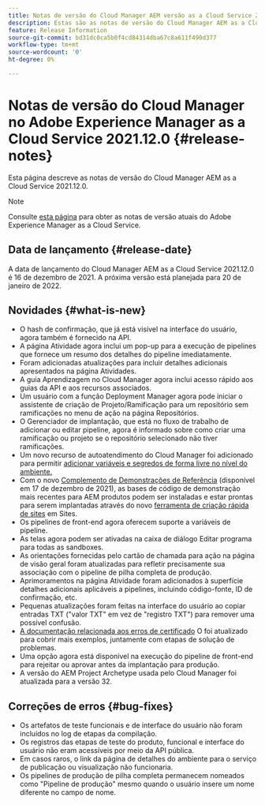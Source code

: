 ```yaml
---
title: Notas de versão do Cloud Manager AEM versão as a Cloud Service 2021.12.0
description: Estas são as notas de versão do Cloud Manager AEM as a Cloud Service versão 2021.12.0.
feature: Release Information
source-git-commit: bd31dc0ca5b0f4cd84314dba67c8a611f490d377
workflow-type: tm+mt
source-wordcount: '0'
ht-degree: 0%

---
```



# Notas de versão do Cloud Manager no Adobe Experience Manager as a Cloud Service 2021.12.0 {#release-notes}

Esta página descreve as notas de versão do Cloud Manager AEM as a Cloud Service 2021.12.0.

>[!NOTE]
>
>Consulte [esta página](/help/release-notes/release-notes-cloud/release-notes-current.md) para obter as notas de versão atuais do Adobe Experience Manager as a Cloud Service.

## Data de lançamento {#release-date}

A data de lançamento do Cloud Manager AEM as a Cloud Service 2021.12.0 é 16 de dezembro de 2021. A próxima versão está planejada para 20 de janeiro de 2022.

## Novidades {#what-is-new}

* O hash de confirmação, que já está visível na interface do usuário, agora também é fornecido na API.
* A página Atividade agora inclui um pop-up para a execução de pipelines que fornece um resumo dos detalhes do pipeline imediatamente.
* Foram adicionadas atualizações para incluir detalhes adicionais apresentados na página Atividades.
* A guia Aprendizagem no Cloud Manager agora inclui acesso rápido aos guias da API e aos recursos associados.
* Um usuário com a função Deployment Manager agora pode iniciar o assistente de criação de Projeto/Ramificação para um repositório sem ramificações no menu de ação na página Repositórios.
* O Gerenciador de implantação, que está no fluxo de trabalho de adicionar ou editar pipeline, agora é informado sobre como criar uma ramificação ou projeto se o repositório selecionado não tiver ramificações.
* Um novo recurso de autoatendimento do Cloud Manager foi adicionado para permitir [adicionar variáveis e segredos de forma livre no nível do ambiente.](/help/implementing/cloud-manager/environment-variables.md)
* Com o novo [Complemento de Demonstrações de Referência](/help/journey-sites/demos-add-on/overview.md) (disponível em 17 de dezembro de 2021), as bases de código de demonstração mais recentes para AEM produtos podem ser instaladas e estar prontas para serem implantadas através do novo [ferramenta de criação rápida de sites](/help/journey-sites/quick-site/overview.md) em Sites.
* Os pipelines de front-end agora oferecem suporte a variáveis de pipeline.
* As telas agora podem ser ativadas na caixa de diálogo Editar programa para todas as sandboxes.
* As orientações fornecidas pelo cartão de chamada para ação na página de visão geral foram atualizadas para refletir precisamente sua associação com o pipeline de pilha completa de produção.
* Aprimoramentos na página Atividade foram adicionados à superfície detalhes adicionais aplicáveis a pipelines, incluindo código-fonte, ID de confirmação, etc.
* Pequenas atualizações foram feitas na interface do usuário ao copiar entradas TXT (&quot;valor TXT&quot; em vez de &quot;registro TXT&quot;) para remover uma possível confusão.
* [A documentação relacionada aos erros de certificado](/help/implementing/cloud-manager/managing-ssl-certifications/add-ssl-certificate.md#certificate-errors) O foi atualizado para cobrir mais exemplos, juntamente com etapas de solução de problemas.
* Uma opção agora está disponível na execução do pipeline de front-end para rejeitar ou aprovar antes da implantação para produção.
* A versão do AEM Project Archetype usada pelo Cloud Manager foi atualizada para a versão 32.


## Correções de erros {#bug-fixes}

* Os artefatos de teste funcionais e de interface do usuário não foram incluídos no log de etapas da compilação.
* Os registros das etapas de teste do produto, funcional e interface do usuário não eram acessíveis por meio da API pública.
* Em casos raros, o link da página de detalhes do ambiente para o serviço de publicação ou visualização não funcionaria.
* Os pipelines de produção de pilha completa permanecem nomeados como &quot;Pipeline de produção&quot; mesmo quando o usuário insere um nome diferente no campo de nome.
